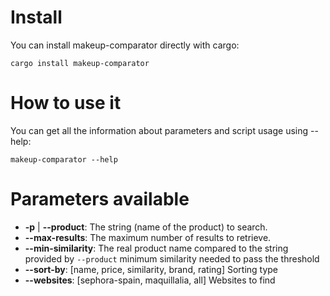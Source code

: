 # Install

You can install makeup-comparator directly with cargo:
```shell
cargo install makeup-comparator
```
# How to use it

You can get all the information about parameters and script usage using --help:
```shell
makeup-comparator --help
```

# Parameters available

- **-p** | **--product**: The string (name of the product) to search.
- **--max-results**: The maximum number of results to retrieve.
- **--min-similarity**: The real product name compared to the string provided by `--product` minimum similarity needed to pass the threshold
- **--sort-by**: [name, price, similarity, brand, rating] Sorting type
- **--websites**: [sephora-spain, maquillalia, all] Websites to find